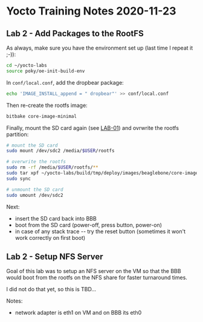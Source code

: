 
# Yocto Training Notes 2020-11-23

## Lab 2 - Add Packages to the RootFS

As always, make sure you have the environment set up (last time I repeat it ;-)):
```bash
cd ~/yocto-labs
source poky/oe-init-build-env
```

In `conf/local.conf`, add the dropbear package:
```bash
echo 'IMAGE_INSTALL_append = " dropbear"' >> conf/local.conf
```

Then re-create the rootfs image:
```bash
bitbake core-image-minimal
```

Finally, mount the SD card again (see [LAB-01](./LAB-01.md)) and ovrwrite the rootfs partition:
```bash
# mount the SD card
sudo mount /dev/sdc2 /media/$USER/rootfs

# overwrite the rootfs
sudo rm -rf /media/$USER/rootfs/**
sudo tar xpf ~/yocto-labs/build/tmp/deploy/images/beaglebone/core-image-minimal-beaglebone.tar.xz -C /media/$USER/rootfs
sudo sync

# unmount the SD card
sudo umount /dev/sdc2
```

Next:
* insert the SD card back into BBB
* boot from the SD card (power-off, press button, power-on)
* in case of any stack trace -- try the reset button (sometimes it won't work correctly on first boot)


## Lab 2 - Setup NFS Server

Goal of this lab was to setup an NFS server on the VM so that the BBB would boot from the rootfs on the NFS share for faster turnaround times.

I did not do that yet, so this is TBD...

Notes:
* network adapter is eth1 on VM and on BBB its eth0
